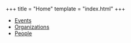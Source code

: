 +++
title = "Home"
template = "index.html"
+++

* [Events](@/e/_index.md)
* [Organizations](@/o/_index.md)
* [People](@/w/_index.md)
